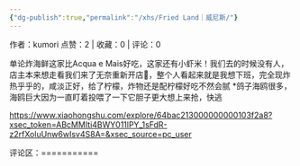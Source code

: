 ```yaml
---
{"dg-publish":true,"permalink":"/xhs/Fried Land｜威尼斯/"}
---
```


作者：kumori
点赞：2   |   收藏：0   |   评论：0

单论炸海鲜这家比Acqua e Mais好吃，这家还有小虾米！我们去的时候没有人，店主本来想走看我们来了无奈重新开店🤣，整个人看起来就是我想下班，完全现炸热乎乎的，咸淡正好，给了柠檬，炸物还是配柠檬好吃不然会腻
*鸽子海鸥很多，海鸥巨大因为一直盯着投喂了一下它胆子更大想上来抢，快逃

https://www.xiaohongshu.com/explore/64bac213000000000103f2a8?xsec_token=ABcMMIti4BWY011lPY_1sFdR-z2rfXoluUnw6wIsv4S8A=&xsec_source=pc_user

评论区：===========


